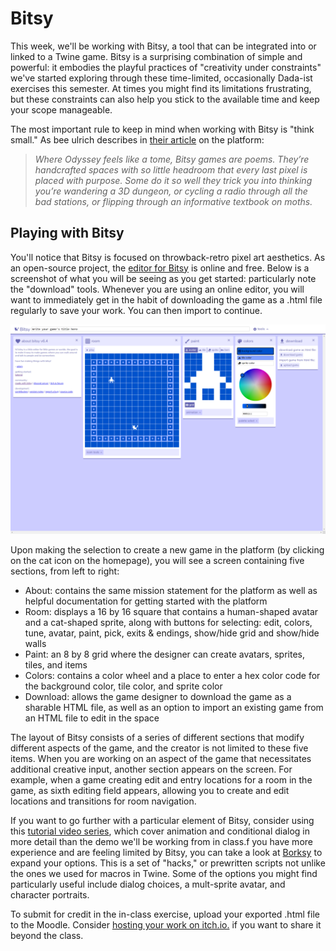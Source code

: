 # Bitsy

This week, we'll be working with Bitsy, a tool that can be integrated into or linked to a Twine game. Bitsy is a surprising combination of simple and powerful: it embodies the playful practices of "creativity under constraints" we've started exploring through these time-limited, occasionally Dada-ist exercises this semester. At times you might find its limitations frustrating, but these constraints can also help you stick to the available time and keep your scope manageable.

The most important rule to keep in mind when working with Bitsy is "think small." As bee ulrich describes in [their article](https://medium.com/@cavegift/https-medium-com-cavegift-bitsy-is-a-tiny-toolset-4016814c5367) on the platform:

> *Where Odyssey feels like a tome, Bitsy games are poems. They’re handcrafted spaces with so little headroom that every last pixel is placed with purpose. Some do it so well they trick you into thinking you’re wandering a 3D dungeon, or cycling a radio through all the bad stations, or flipping through an informative textbook on moths.*

## Playing with Bitsy

You'll notice that Bitsy is focused on throwback-retro pixel art aesthetics. As an open-source project, the [editor for Bitsy](http://bitsy.org) is online and free.  Below is a screenshot of what you will be seeing as you get started: particularly note the "download" tools. Whenever you are using an online editor, you will want to immediately get in the habit of downloading the game as a .html file regularly to save your work. You can then import to continue.

![Bitsy editor](bitsy.png)

Upon making the selection to create a new game in the platform (by clicking on the cat icon on the homepage), you will see a screen containing five sections, from left to right: 
- About: contains the same mission statement for the platform as well as helpful documentation for getting started with the platform
- Room: displays a 16 by 16 square that contains a human-shaped avatar and a cat-shaped sprite, along with buttons for selecting: edit, colors, tune, avatar, paint, pick, exits & endings, show/hide grid and show/hide walls
- Paint: an 8 by 8 grid where the designer can create avatars, sprites, tiles, and items 
- Colors: contains a color wheel and a place to enter a hex color code for the background color, tile color, and sprite color
- Download: allows the game designer to download the game as a sharable HTML file, as well as an option to import an existing game from an HTML file to edit in the space

The layout of Bitsy consists of a series of different sections that modify different aspects of the game, and the creator is not limited to these five items. When you are working on an aspect of the game that necessitates additional creative input, another section appears on the screen. For example, when a game creating edit and entry locations for a room in the game, as sixth editing field appears, allowing you to create and edit locations and transitions for room navigation.   

If you want to go further with a particular element of Bitsy, consider using this [tutorial video series](https://videlais.com/bitsy-tutorials/), which cover animation and conditional dialog in more detail than the demo we'll be working from in class.f you have more experience and are feeling limited by Bitsy, you can take a look at [Borksy](https://ayolland.itch.io/borksy) to expand your options. This is a set of "hacks," or prewritten scripts not unlike the ones we used for macros in Twine. Some of the options you might find particularly useful include dialog choices, a mult-sprite avatar, and character portraits.

To submit for credit in the in-class exercise, upload your exported .html file to the Moodle. Consider [hosting your work on itch.io.](https://itch.io/docs/creators/html5) if you want to share it beyond the class.